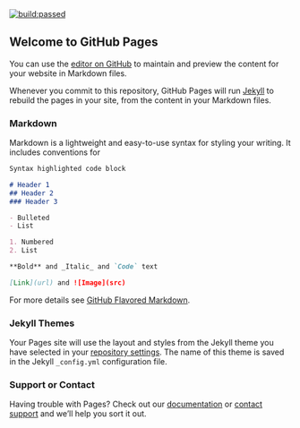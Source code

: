 <a href="#" id="status-image-popup" title="Latest push build on default branch: passed" name="status-images" class="open-popup" data-ember-action="" data-ember-action-755="755">
    <img src="https://travis-ci.org/eddyzhang1986/antd-jsonschema-form.svg?branch=master" alt="build:passed">
</a>
					
					
## Welcome to GitHub Pages

You can use the [editor on GitHub](https://github.com/eddyzhang1986/antd-jsonschema-form/edit/master/README.md) to maintain and preview the content for your website in Markdown files.

Whenever you commit to this repository, GitHub Pages will run [Jekyll](https://jekyllrb.com/) to rebuild the pages in your site, from the content in your Markdown files.

### Markdown

Markdown is a lightweight and easy-to-use syntax for styling your writing. It includes conventions for

```markdown
Syntax highlighted code block

# Header 1
## Header 2
### Header 3

- Bulleted
- List

1. Numbered
2. List

**Bold** and _Italic_ and `Code` text

[Link](url) and ![Image](src)
```

For more details see [GitHub Flavored Markdown](https://guides.github.com/features/mastering-markdown/).

### Jekyll Themes

Your Pages site will use the layout and styles from the Jekyll theme you have selected in your [repository settings](https://github.com/eddyzhang1986/antd-jsonschema-form/settings). The name of this theme is saved in the Jekyll `_config.yml` configuration file.

### Support or Contact

Having trouble with Pages? Check out our [documentation](https://help.github.com/categories/github-pages-basics/) or [contact support](https://github.com/contact) and we’ll help you sort it out.
